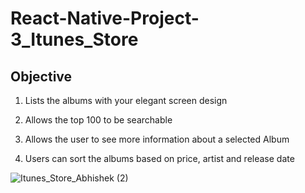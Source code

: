 # React-Native-Project-3_Itunes_Store

## Objective

1. Lists the albums with your elegant screen design

2. Allows the top 100 to be searchable

3. Allows the user to see more information about a selected Album

4. Users can sort the albums based on price, artist and release date



![Itunes_Store_Abhishek (2)](https://user-images.githubusercontent.com/38033939/85946423-c79ad200-b961-11ea-81c8-6ed505acfe6a.gif)


